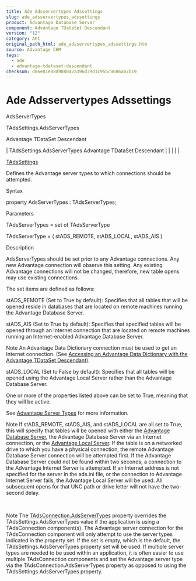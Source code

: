 ```yaml
---
title: Ade Adsservertypes Adssettings
slug: ade_adsservertypes_adssettings
product: Advantage Database Server
component: Advantage TDataSet Descendant
version: "12"
category: API
original_path_html: ade_adsservertypes_adssettings.htm
source: Advantage CHM
tags:
  - ade
  - advantage-tdataset-descendant
checksum: d86e81e88d908042a396d79d1c95bc0686aa7b19
---
```


# Ade Adsservertypes Adssettings

AdsServerTypes

TAdsSettings.AdsServerTypes

Advantage TDataSet Descendant

| TAdsSettings.AdsServerTypes  Advantage TDataSet Descendant |  |  |  |  |

[TAdsSettings](ade_tadssettings_7.md)

Defines the Advantage server types to which connections should be attempted.

Syntax

property AdsServerTypes : TAdsServerTypes;

Parameters

TAdsServerTypes = set of TAdsServerType

TAdsServerType = ( stADS\_REMOTE, stADS\_LOCAL, stADS\_AIS )

Description

AdsServerTypes should be set prior to any Advantage connections. Any new Advantage connection will observe this setting. Any existing Advantage connections will not be changed, therefore, new table opens may use existing connections.

The set items are defined as follows:

stADS\_REMOTE (Set to True by default): Specifies that all tables that will be opened reside in databases that are located on remote machines running the Advantage Database Server.

stADS\_AIS (Set to True by default): Specifies that specified tables will be opened through an Internet connection that are located on remote machines running an Internet-enabled Advantage Database Server.

Note An Advantage Data Dictionary connection must be used to get an Internet connection. (See [Accessing an Advantage Data Dictionary with the Advantage TDataSet Descendant](master_accessing_an_advantage_data_dictionary_with_the_advantage_tdataset_descendant.md)).

stADS\_LOCAL (Set to False by default): Specifies that all tables will be opened using the Advantage Local Server rather than the Advantage Database Server.

One or more of the properties listed above can be set to True, meaning that they will be active.

See [Advantage Server Types](master_advantage_server_types.md) for more information.

Note If stADS\_REMOTE, stADS\_AIS, and stADS\_LOCAL are all set to True, this will specify that tables will be opened with either the [Advantage Database Server](master_advantage_database_server.md), the Advantage Database Server via an Internet connection, or the [Advantage Local Server](master_advantage_local_server.md). If the table is on a networked drive to which you have a physical connection, the remote Advantage Database Server connection will be attempted first. If the Advantage Database Server could not be found within two seconds, a connection to the Advantage Internet Server is attempted. If an Internet address is not specified for the server in the ads.ini file, or the connection to Advantage Internet Server fails, the Advantage Local Server will be used. All subsequent opens for that UNC path or drive letter will not have the two-second delay.

 

Note The [TAdsConnection.AdsServerTypes](ade_adsservertypes_adsconnection.md) property overrides the TAdsSettings.AdsServerTypes value if the application is using a TAdsConnection component(s). The Advantage server connection for the TAdsConnection component will only attempt to use the server types indicated in the property set. If the set is empty, which is the default, the TAdsSettings.AdsServerTypes property set will be used. If multiple server types are needed to be used within an application, it is often easier to use multiple TAdsConnection components and set the Advantage server type via the TAdsConnection.AdsServerTypes property as opposed to using the TAdsSettings.AdsServerTypes property.
